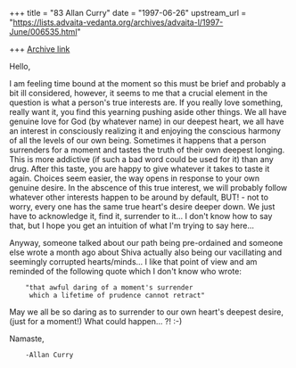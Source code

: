 +++
title = "83 Allan Curry"
date = "1997-06-26"
upstream_url = "https://lists.advaita-vedanta.org/archives/advaita-l/1997-June/006535.html"

+++
[Archive link](https://lists.advaita-vedanta.org/archives/advaita-l/1997-June/006535.html)

Hello,

I am feeling time bound at the moment so this must be brief and probably
a bit ill considered, however, it seems to me that a crucial element in
the question is what a person's true interests are. If you really love
something, really want it, you find this yearning pushing aside other
things. We all have genuine love for God (by whatever name) in our
deepest heart, we all have an interest in consciously realizing it and
enjoying the conscious harmony of all the levels of our own being.
Sometimes it happens that a person surrenders for a moment and tastes
the truth of their own deepest longing. This is more addictive (if such
a bad word could be used for it) than any drug. After this taste, you
are happy to give whatever it takes to taste it again. Choices seem easier,
the way opens in response to your own genuine desire. In the abscence of
this true interest, we will probably follow whatever other interests
happen to be around by default, BUT! - not to worry, every one has the
same true heart's desire deeper down. We just have to acknowledge it,
find it, surrender to it...   I don't know how to say that, but I hope
you get an intuition of what I'm trying to say here...

Anyway, someone talked about our path being pre-ordained and someone
else wrote a month ago about Shiva actually also being our vacillating
and seemingly corrupted hearts/minds...  I like that point of view and
am reminded of the following quote which I don't know who wrote:

        "that awful daring of a moment's surrender
         which a lifetime of prudence cannot retract"


May we all be so daring as to surrender to our own heart's deepest desire,
(just for a moment!)  What could happen...  ?!    :-)


Namaste,

        -Allan Curry

